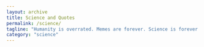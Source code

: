 ```yaml
---
layout: archive
title: Science and Quotes
permalink: /science/
tagline: "Humanity is overrated. Memes are forever. Science is forever. Memes are Science."
category: "science"
---
```

